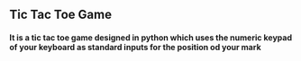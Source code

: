 ## Tic Tac Toe Game
#### It is a tic tac toe game designed in python which uses the numeric keypad of your keyboard as standard inputs for the position od your mark

